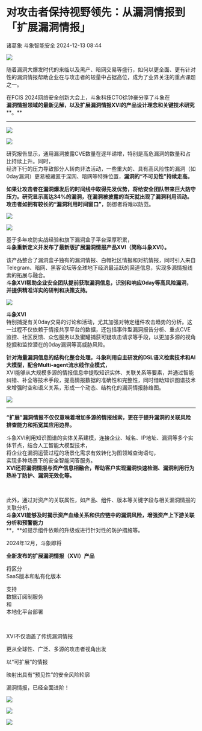 #  对攻击者保持视野领先：从漏洞情报到「扩展漏洞情报」   
诸葛象  斗象智能安全   2024-12-13 08:44  
  
![](https://mmbiz.qpic.cn/sz_mmbiz_gif/hrWzJ3hmo1av24ly3Vry1rRgIpEqJKLmGiclZMtiaDjtVhqk7I1U1TCgKvuwXM1Uv4JBKlpKC9AoibIMBpHecW9bg/640?wx_fmt=gif&from=appmsg "")  
  
随着漏洞大爆发时代的来临以及黑产、暗网交易等盛行，如何以更全面、更有针对性的漏洞情报帮助企业在与攻击者的较量中占据高位，成为了业界关注的重点课题之一。  
  
  
在FCIS 2024网络安全创新大会上，斗象科技CTO徐钟豪分享了斗象在  
**漏洞情报领域的最新见解，以及扩展漏洞情报XVI的产品设计理念和关键技术研究****。**  
  
****  
  
![](https://mmbiz.qpic.cn/sz_mmbiz_png/hrWzJ3hmo1av24ly3Vry1rRgIpEqJKLm6LvEAmTJEYIy0wLjCB8IEKQgrQs18l24hU0SEkPVbxZ5mMdJxnHjng/640?wx_fmt=png&from=appmsg "")  
  
![](https://mmbiz.qpic.cn/sz_mmbiz_png/hrWzJ3hmo1av24ly3Vry1rRgIpEqJKLmslia4oommk8EGWwQKKdsg45tB3CKrUYR9kG9XUIvm5wKlTLI88sc21w/640?wx_fmt=png&from=appmsg "")  
  
研究报告显示，通用漏洞披露CVE数量在逐年递增，特别是高危漏洞的数量和占比持续上升。同时，  
经济下行的压力导致部分人转向非法活动，一些重大的、具有高风险性的漏洞（如0day漏洞）更易被藏匿于深网、暗网等特殊位置，**漏洞的“不可见性”持续走高。**  
  
  
**如果让攻击者在漏洞爆发后的时间线中取得先发优势，将给安全团队带来巨大防守压力。**研究显示高达**34%**的漏洞，在漏洞被披露的当天就出现了漏洞利用活动。攻击者如拥有较长的**“漏洞利用时间窗口”**，防御者将难以防范。  
  
  
![](https://mmbiz.qpic.cn/sz_mmbiz_png/hrWzJ3hmo1av24ly3Vry1rRgIpEqJKLm9hOVmwHEYSheyCOq0JF1cCrpx5ibeAneanQbDPNbmndJzc7TaMhPBFg/640?wx_fmt=png&from=appmsg "")  
  
  
![](https://mmbiz.qpic.cn/sz_mmbiz_png/hrWzJ3hmo1av24ly3Vry1rRgIpEqJKLmwrbObvPsCOZyE9ib4ricIiaZPmnWKDdXZtmXoRNWoke5WpUEavCibBTAuA/640?wx_fmt=png&from=appmsg "")  
  
  
基于多年攻防实战经验和旗下漏洞盒子平台深厚积累，  
**斗象重新定义并发布了最新版扩展漏洞情报产品XVI（简称斗象XVI）。**  
  
  
该产品整合了漏洞盒子独有的漏洞情报、白帽社区情报和对抗情报，同时引入来自Telegram、暗网、黑客论坛等全球地下经济最活跃的渠道信息，实现多源情报线索的拓展与融合。  
**斗象XVI帮助企业安全团队提前获取漏洞信息，识别和响应0day等高风险漏洞，并提供精准详实的研判和决策支持。**  
  
  
![](https://mmbiz.qpic.cn/sz_mmbiz_png/hrWzJ3hmo1av24ly3Vry1rRgIpEqJKLmhQ7poUiazXEThqL7ks51e1niahaCR5ch4nT0aonrtDOPwJ456hickTVmg/640?wx_fmt=png&from=appmsg "")  
  
  
**斗象XVI**  
特别捕捉有关0day交易的讨论和活动，尤其加强对特定组件攻击趋势的分析。这一过程不仅依赖于情报共享平台的数据，还包括事件型漏洞报告分析、重点CVE监控、社区反馈、众包服务以及蜜罐捕获可疑攻击请求等手段，以更加多源的视角挖掘和监控潜在的0day漏洞等高威胁风险。  
  
  
**针对海量漏洞信息的结构化整合处理，斗象利用自主研发的DSL语义检索技术和AI大模型，配合Multi-agent流水线作业模式，**  
XVI能够从大规模多源的情报信息中提取知识实体、关联关系等要素，并通过智能纠错、补全等技术手段，提高情报数据的准确性和完整性，同时借助知识图谱技术来增强时空和语义关系，形成一个动态、结构化的漏洞情报脉络图。  
  
  
  
![](https://mmbiz.qpic.cn/sz_mmbiz_png/hrWzJ3hmo1av24ly3Vry1rRgIpEqJKLmibzLHQNFpF9pt3HvzlKKW1Nhb6O8QjdLCjOARk6AchuYoxl0Qicqbnrg/640?wx_fmt=png&from=appmsg "")  
  
****  
  
**“扩展”漏洞情报不仅仅意味着增加多源的情报线索，更在于提升漏洞的关联风险排查能力和拓宽其应用边界。**  
  
  
斗象XVI利用知识图谱的实体关系建模，连接企业、域名、IP地址、漏洞等多个实体节点，结合人工智能大模型技术，  
将企业在漏洞运营过程的场景化需求有效转化为图领域查询语句，  
实现多种场景下的安全智能问答服务。  
**XVI还将漏洞情报与资产信息相融合，帮助客户实现漏洞快速检测、漏洞利用行为热补丁防护、漏洞无效化等。**  
  
   
  
此外，通过对资产的关联属性，如产品、组件、版本等关键字段与相关漏洞情报的关联分析，  
**斗象XVI能够及时揭示资产血缘关系和供应链中的漏洞风险，增强资产上下游关联分析和预警能力**  
**，**如提示组件依赖的升级或进行针对性的防护措施等。   
  
  
  
  
  
  
  
2024年12月，斗象即将  
  
**全新发布的扩展漏洞情报（XVI）产品**  
  
将区分  
SaaS版本和私有化版本  
  
支持  
数据订阅制服务  
和  
本地化平台部署  
  
   
  
XVI不仅涵盖了传统漏洞情报  
  
更从全球性、广泛、多源的攻击者视角出发  
  
以“可扩展”的情报  
  
映射出具有“预见性”的安全风险轮廓  
  
漏洞情报，已经全面进阶！  
  
  
![](https://mmbiz.qpic.cn/sz_mmbiz_png/hrWzJ3hmo1av24ly3Vry1rRgIpEqJKLmY9yPBdUFU3dibgbun953FMf3l2Z4Y8hwJR0WklMbMt9vjK4lFE6Bc4w/640?wx_fmt=png&from=appmsg "")  
  
  
![](https://mmbiz.qpic.cn/sz_mmbiz_gif/hrWzJ3hmo1aA3o2manicaQSInDZHPialfLJRNXxYKia2z5XtYfWX97Hc1Bqhm3ZyfUEPfuGZ1nO4OwTPNhxoXNJJw/640?wx_fmt=gif&from=appmsg "")  
  
[](https://mp.weixin.qq.com/s?__biz=MzU0MDI1MjUxMg==&mid=2247528806&idx=1&sn=1a4ad9ba07fc3b876816491ce63b6a2c&scene=21#wechat_redirect)  
  
[](https://mp.weixin.qq.com/s?__biz=MzU0MDI1MjUxMg==&mid=2247531117&idx=1&sn=c64ed02aa607743a6aab99cc2defe65e&scene=21#wechat_redirect)  
  
[](https://mp.weixin.qq.com/s?__biz=MzU0MDI1MjUxMg==&mid=2247531323&idx=1&sn=3ae073785867b1eeede17863dcde466a&scene=21#wechat_redirect)  
  
![](https://mmbiz.qpic.cn/mmbiz_gif/IzoUxlR3uC2wnuJsRqPQtBsfxsmjIsNyzJibtmevyM4H3FNpYCtMRibXWuTNV06wlbazbSaLVefRdcph3shPkVOw/640?wx_fmt=gif&from=appmsg "")  
  
  
